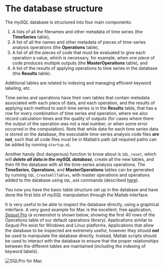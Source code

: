 # The database structure

The _mySQL_ database is structured into four main components:

1. A lists of all the filenames and other metadata of time series (the **TimeSeries** table),
2. A list of all the names and other metadata of pieces of time-series analysis operations (the **Operations** table),
3. A list of all the pieces of code that must be evaluated to give each operation a value, which is necessary, for example, when one piece of code produces multiple outputs (the **MasterOperations** table), and
4. A list of the results of applying operations to time series in the database (the **Results** table).

Additional tables are related to indexing and managing efficient keyword labeling, etc.

Time series and operations have their own tables that contain metadata associated with each piece of data, and each operation, and the results of applying each method to each time series is in the **Results** table, that has a row for every combination of time series and operation, where we also record calculation times and the quality of outputs (for cases where there the output of the operation was not a real number, or when some error occurred in the computation). Note that while data for each time series data _is_ stored on the database, the executable time-series analysis code files _**are not**_, such that all code files must be in Matlab’s path (all required paths can be added by running `startup.m`).&#x20;

Another handy (but dangerous) function to know about is `SQL_reset`, which will _**delete all data in the mySQL database**_, create all the new tables, and then fill the database with all the time-series analysis operations. The **TimeSeries**, **Operations**, and **MasterOperations** tables can be generated by running `SQL_CreateAllTables`, with master operations and operations added to the database using `SQL_Add` commands (described [here](populating.md)).

You now you have the basic table structure set up in the database and have done the first bits of _mySQL_ manipulation through the Matlab interface.

It is very useful to be able to inspect the database directly, using a graphical interface. A very good example for Mac is the excellent, free application, [_Sequel Pro_](http://www.sequelpro.com) (a screenshot is shown below, showing the first 40 rows of the Operations table of our default operations library). Applications similar to _Sequal Pro_ exist for Windows and Linux platforms. Applications that allow the database to be inspected are extremely useful, however they should _**not**_ be used to manipulate the database directly. Instead, Matlab scripts should be used to interact with the database to ensure that the proper relationships between the different tables are maintained (including the indexing of keyword labels).

![SQLPro for Mac](../../.gitbook/assets/SQLProScreenshot.png)
